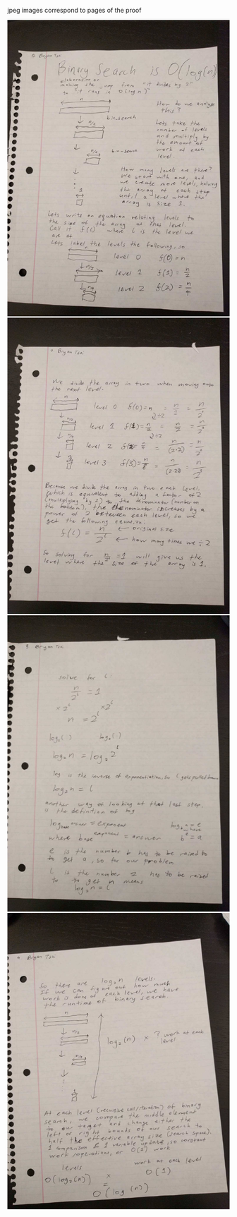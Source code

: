 jpeg images correspond to pages of the proof

![page_one](page1.jpg)
![page_two](page2.jpg)
![page_three](page3.jpg)
![page_four](page4.jpg)
